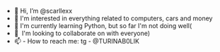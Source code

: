 - 👋 Hi, I’m @scarllexx
- 👀 I'm interested in everything related to computers, cars and money 
- 🌱 I'm currently learning Python, but so far I'm not doing well(
- 💞 ️ I'm looking to collaborate on with everyone)
- 📫 - How to reach me: tg - @TURINAB0LIK
